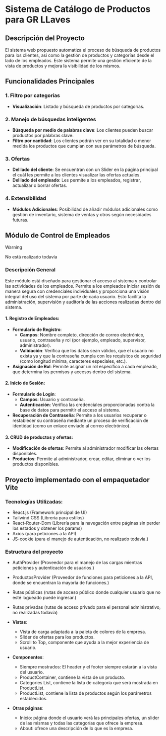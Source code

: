 # Sistema de Catálogo de Productos para GR LLaves

## Descripción del Proyecto

El sistema web propuesto automatiza el proceso de búsqueda de productos para los clientes, así como la gestión de productos y categorías desde el lado de los empleados. Este sistema permite una gestión eficiente de la vista de productos y mejora la visibilidad de los mismos.

## Funcionalidades Principales

### 1. Filtro por categorías
- **Visualización**: Listado y búsqueda de productos por categorías.

### 2. Manejo de búsquedas inteligentes
- **Búsqueda por medio de palabras clave**: Los clientes pueden buscar productos por palabras clave.
- **Filtro por cantidad**: Los clientes podrán ver en su totalidad o menor medida los productos que cumplan con sus parámetros de búsqueda. 

### 3. Ofertas
- **Del lado del cliente**: Se encuentran con un Slider en la página principal el cuál les permite a los clientes visualizar las ofertas actuales.
- **Del lado del empleado**: Les permite a los empleados, registrar, actualizar o borrar ofertas.

### 4. Extensibilidad
- **Módulos Adicionales**: Posibilidad de añadir módulos adicionales como gestión de inventario, sistema de ventas y otros según necesidades futuras.

## Módulo de Control de Empleados
> [!WARNING]
> No está realizado todavía

### Descripción General
Este módulo está diseñado para gestionar el acceso al sistema y controlar las actividades de los empleados. Permite a los empleados iniciar sesión de manera segura con credenciales individuales y proporciona una visión integral del uso del sistema por parte de cada usuario. Esto facilita la administración, supervisión y auditoría de las acciones realizadas dentro del sistema.

#### 1. Registro de Empleados:
- **Formulario de Registro**:
  - **Campos**: Nombre completo, dirección de correo electrónico, usuario, contraseña y rol (por ejemplo, empleado, supervisor, administrador).
  - **Validación**: Verifica que los datos sean válidos, que el usuario no exista ya y que la contraseña cumpla con los requisitos de seguridad (como longitud mínima, caracteres especiales, etc.).
- **Asignación de Rol**: Permite asignar un rol específico a cada empleado, que determina los permisos y accesos dentro del sistema.

#### 2. Inicio de Sesión:
- **Formulario de Login**:
  - **Campos**: Usuario y contraseña.
  - **Autenticación**: Verifica las credenciales proporcionadas contra la base de datos para permitir el acceso al sistema.
- **Recuperación de Contraseña**: Permite a los usuarios recuperar o restablecer su contraseña mediante un proceso de verificación de identidad (como un enlace enviado al correo electrónico).

#### 3. CRUD de productos y ofertas:
- **Modificación de ofertas**: Permite al administrador modificar las ofertas disponibles.
- **Productos**: Permite al administrador, crear, editar, eliminar o ver los productos disponibles.

## Proyecto implementado con el empaquetador Vite 
### Tecnologías Utilizadas:
- React.js (Framework principal de UI)
- Tailwind CSS (Librería para estilos)
- React-Router-Dom (Librería para la navegación entre páginas sin perder los estados y obtener los params)
- Axios (para peticiones a la API)
- JS-cookie (para el manejo de autenticación, no realizado todavía.)

### Estructura del proyecto
- AuthProvider (Proveedor para el manejo de las cargas mientras peticiones y autenticación de usuarios.)
- ProductosProvider (Proveedor de funciones para peticiones a la API, donde se encuentran la mayoría de funciones.)
- Rutas públicas (rutas de acceso público donde cualquier usuario que no esté logueado puede ingresar.)
- Rutas privadas (rutas de acceso privado para el personal administrativo, no realizadas todavía)
- **Vistas**:
  - Vista de carga adaptada a la paleta de colores de la empresa.
  - Slider de ofertas para los productos.
  - Scroll to Top, componente que ayuda a la mejor experiencia de usuario.

- **Componentes**:
  - Siempre mostrados: El header y el footer siempre estarán a la vista del usuario.
  - ProductContainer, contiene la vista de un producto.
  - Categories List, contiene la lista de categoría que será mostrada en ProductList.
  - ProductList, contiene la lista de productos según los parámetros establecidos.

- **Otras páginas**:
  - Inicio: página donde el usuario verá las principales ofertas, un slider de las mismas y todas las categorías que ofrece la empresa.
  - About: ofrece una descripción de lo que es la empresa.